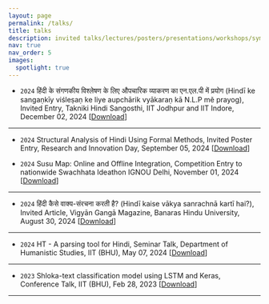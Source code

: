 ```yaml
---
layout: page
permalink: /talks/
title: talks
description: invited talks/lectures/posters/presentations/workshops/symposiums/seminars/competitions/magazines etc. 
nav: true
nav_order: 5
images:
  spotlight: true
---
```



* `2024` हिंदी के संगणकीय विश्लेषण के लिए औपचारिक व्याकरण का एन.एल.पी में प्रयोग (Hindī ke sangaṇkīy viśleṣaṇ ke liye aupchārik vyākaraṇ kā N.L.P mẽ prayog), Invited Entry, Takniki Hindi Sangosthi, IIT Jodhpur and IIT Indore, December 02, 2024 [[Download]()]
---

* `2024` Structural Analysis of Hindi Using Formal Methods, Invited Poster Entry, Research and Innovation Day, September 05, 2024 [[Download]()]

* `2024` Susu Map: Online and Offline Integration, Competition Entry to nationwide Swachhata Ideathon IGNOU Delhi, November 01, 2024 [[Download]()]
---

* `2024` हिंदी कैसे वाक्य-संरचना करती है? (Hindī kaise vākya sanrachnā kartī hai?), Invited Article, Vigyān Gangā Magazine, Banaras Hindu University, August 30, 2024 [[Download]()]
---

* `2024` HT - A parsing tool for Hindi, Seminar Talk, Department of Humanistic Studies, IIT (BHU), May 07, 2024 [[Download]()]
---

* `2023` Shloka-text classification model using LSTM and Keras, Conference Talk, IIT (BHU), Feb 28, 2023 [[Download]()]
---
